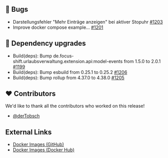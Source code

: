 ## 🐞 Bugs

- Darstellungsfehler "Mehr Einträge anzeigen" bei aktiver Stopuhr [#1203](https://github.com/urlaubsverwaltung/zeiterfassung/issues/1203)
- Improve docker compose example... [#1201](https://github.com/urlaubsverwaltung/zeiterfassung/pull/1201)

## 🔨 Dependency upgrades

- Build(deps): Bump de.focus-shift.urlaubsverwaltung.extension.api:model-events from 1.5.0 to 2.0.1 [#1199](https://github.com/urlaubsverwaltung/zeiterfassung/pull/1199)
- Build(deps): Bump esbuild from 0.25.1 to 0.25.2 [#1206](https://github.com/urlaubsverwaltung/zeiterfassung/pull/1206)
- Build(deps): Bump rollup from 4.37.0 to 4.38.0 [#1205](https://github.com/urlaubsverwaltung/zeiterfassung/pull/1205)

## ❤️ Contributors

We'd like to thank all the contributors who worked on this release!

- [@derTobsch](https://github.com/derTobsch)
## External Links

- [Docker Images (GitHub)](https://github.com/urlaubsverwaltung/zeiterfassung/pkgs/container/zeiterfassung%2Fzeiterfassung)
- [Docker Images (Docker Hub)](https://hub.docker.com/r/urlaubsverwaltung/zeiterfassung)
